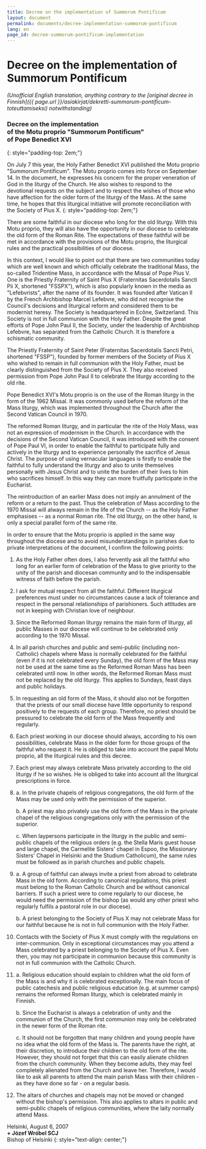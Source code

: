 ```yaml
---
title: Decree on the implementation of Summorum Pontificum
layout: document
permalink: documents/decree-implementation-summorum-pontificum
lang: en
page_id: decree-summorum-pontificum-implementation
---
```

# Decree on the implementation of Summorum Pontificum

*(Unofficial English translation, anything contrary to the [original decree in Finnish]({{ page.url }}/asiakirjat/dekretti-summorum-pontificum-toteuttamiseksi) notwithstanding)*

### Decree on the implementation <br> of the Motu proprio "Summorum Pontificum" <br> of Pope Benedict XVI
{: style="padding-top: 2em;"}

On July 7 this year, the Holy Father Benedict XVI published the Motu proprio "Summorum Pontificum". The Motu proprio comes into force on September 14. In the document, he expresses his concern for the proper veneration of God in the liturgy of the Church. He also wishes to respond to the devotional requests on the subject and to respect the wishes of those who have affection for the older form of the liturgy of the Mass. At the same time, he hopes that this liturgical initiative will promote reconciliation with the Society of Pius X.
{: style="padding-top: 2em;"}

There are some faithful in our diocese who long for the old liturgy. With this Motu proprio, they will also have the opportunity in our diocese to celebrate the old form of the Roman Rite. The expectations of these faithful will be met in accordance with the provisions of the Motu proprio, the liturgical rules and the practical possibilities of our diocese.

In this context, I would like to point out that there are two communities today which are well known and which officially celebrate the traditional Mass, the so-called Tridentine Mass, in accordance with the Missal of Pope Pius V. One is the Priestly Fraternity of Saint Pius X (Fraternitas Sacerdotalis Sancti Pii X, shortened "FSSPX"), which is also popularly known in the media as "Lefebvrists", after the name of its founder. It was founded after Vatican II by the French Archbishop Marcel Lefebvre, who did not recognise the Council's decisions and liturgical reform and considered them to be modernist heresy. The Society is headquartered in Ecône, Switzerland. This Society is not in full communion with the Holy Father. Despite the great efforts of Pope John Paul II, the Society, under the leadership of Archbishop Lefebvre, has separated from the Catholic Church. It is therefore a schismatic community.

The Priestly Fraternity of Saint Peter (Fraternitas Sacerdotalis Sancti Petri, shortened "FSSP"), founded by former members of the Society of Pius X who wished to remain in full communion with the Holy Father, must be clearly distinguished from the Society of Pius X. They also received permission from Pope John Paul II to celebrate the liturgy according to the old rite.

Pope Benedict XVI's Motu proprio is on the use of the Roman liturgy in the form of the 1962 Missal. It was commonly used before the reform of the Mass liturgy, which was implemented throughout the Church after the Second Vatican Council in 1970.

The reformed Roman liturgy, and in particular the rite of the Holy Mass, was not an expression of modernism in the Church. In accordance with the decisions of the Second Vatican Council, it was introduced with the consent of Pope Paul VI, in order to enable the faithful to participate fully and actively in the liturgy and to experience personally the sacrifice of Jesus Christ. The purpose of using vernacular languages is firstly to enable the faithful to fully understand the liturgy and also to unite themselves personally with Jesus Christ and to unite the burden of their lives to him who sacrifices himself. In this way they can more fruitfully participate in the Eucharist.

The reintroduction of an earlier Mass does not imply an annulment of the reform or a return to the past. Thus the celebration of Mass according to the 1970 Missal will always remain in the life of the Church -- as the Holy Father emphasises -- as a normal Roman rite. The old liturgy, on the other hand, is only a special parallel form of the same rite.

In order to ensure that the Motu proprio is applied in the same way throughout the diocese and to avoid misunderstandings in parishes due to private interpretations of the document, I confirm the following points:

1. As the Holy Father often does, I also fervently ask all the faithful who long for an earlier form of celebration of the Mass to give priority to the unity of the parish and diocesan community and to the indispensable witness of faith before the parish.

2. I ask for mutual respect from all the faithful. Different liturgical preferences must under no circumstances cause a lack of tolerance and respect in the personal relationships of parishioners. Such attitudes are not in keeping with Christian love of neighbour.

3. Since the Reformed Roman liturgy remains the main form of liturgy, all public Masses in our diocese will continue to be celebrated only according to the 1970 Missal.

4. In all parish churches and public and semi-public (including non-Catholic) chapels where Mass is normally celebrated for the faithful (even if it is not celebrated every Sunday), the old form of the Mass may not be used at the same time as the Reformed Roman Mass has been celebrated until now. In other words, the Reformed Roman Mass must not be replaced by the old liturgy. This applies to Sundays, feast days and public holidays.

5. In requesting an old form of the Mass, it should also not be forgotten that the priests of our small diocese have little opportunity to respond positively to the requests of each group. Therefore, no priest should be pressured to celebrate the old form of the Mass frequently and regularly.

6. Each priest working in our diocese should always, according to his own possibilities, celebrate Mass in the older form for those groups of the faithful who request it. He is obliged to take into account the papal Motu proprio, all the liturgical rules and this decree.

7. Each priest may always celebrate Mass privately according to the old liturgy if he so wishes. He is obliged to take into account all the liturgical prescriptions in force.

8. a. In the private chapels of religious congregations, the old form of the Mass may be used only with the permission of the superior.

    b. A priest may also privately use the old form of the Mass in the private chapel of the religious congregations only with the permission of the superior.
    
    c. When laypersons participate in the liturgy in the public and semi-public chapels of the religious orders (e.g. the Stella Maris guest house and large chapel, the Carmelite Sisters' chapel in Espoo, the Missionary Sisters' Chapel in Helsinki and the Studium Catholicum), the same rules must be followed as in parish churches and public chapels.

9. a. A group of faithful can always invite a priest from abroad to celebrate Mass in the old form. According to canonical regulations, this priest must belong to the Roman Catholic Church and be without canonical barriers. If such a priest were to come regularly to our diocese, he would need the permission of the bishop (as would any other priest who regularly fulfils a pastoral role in our diocese).

    b. A priest belonging to the Society of Pius X may not celebrate Mass for our faithful because he is not in full communion with the Holy Father.

10. Contacts with the Society of Pius X must comply with the regulations on inter-communion. Only in exceptional circumstances may you attend a Mass celebrated by a priest belonging to the Society of Pius X. Even then, you may not participate in communion because this community is not in full communion with the Catholic Church.

11. a. Religious education should explain to children what the old form of the Mass is and why it is celebrated exceptionally. The main focus of public catechesis and public religious education (e.g. at summer camps) remains the reformed Roman liturgy, which is celebrated mainly in Finnish.

    b. Since the Eucharist is always a celebration of unity and the communion of the Church, the first communion may only be celebrated in the newer form of the Roman rite.

    c. It should not be forgotten that many children and young people have no idea what the old form of the Mass is. The parents have the right, at their discretion, to introduce their children to the old form of the rite. However, they should not forget that this can easily alienate children from the church community. When they become adults, they may feel completely alienated from the Church and leave her. Therefore, I would like to ask all parents to attend the main parish Mass with their children - as they have done so far - on a regular basis.

12. The altars of churches and chapels may not be moved or changed without the bishop's permission. This also applies to altars in public and semi-public chapels of religious communities, where the laity normally attend Mass.

Helsinki, August 6, 2007<br>**+ Józef Wróbel SCJ**<br>Bishop of Helsinki
{: style="text-align: center;"}
